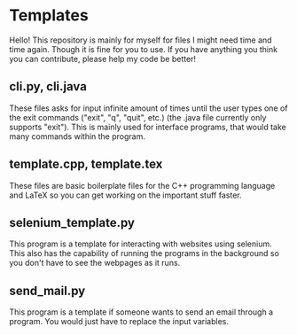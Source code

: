 # Templates

Hello! This repository is mainly for myself for files I might need time and time again. Though it is fine for you to use. If you have anything you think you can contribute, please help my code be better!

## cli.py, cli.java
These files asks for input infinite amount of times until the user types one of the exit commands ("exit", "q", "quit", etc.) (the .java file currently only supports "exit"). This is mainly used for interface programs, that would take many commands within the program. 

## template.cpp, template.tex
These files are basic boilerplate files for the C++ programming language and LaTeX so you can get working on the important stuff faster.

## selenium_template.py
This program is a template for interacting with websites using selenium. This also has the capability of running the programs in the background so you don't have to see the webpages as it runs.

## send_mail.py
This program is a template if someone wants to send an email through a program. You would just have to replace the input variables.
